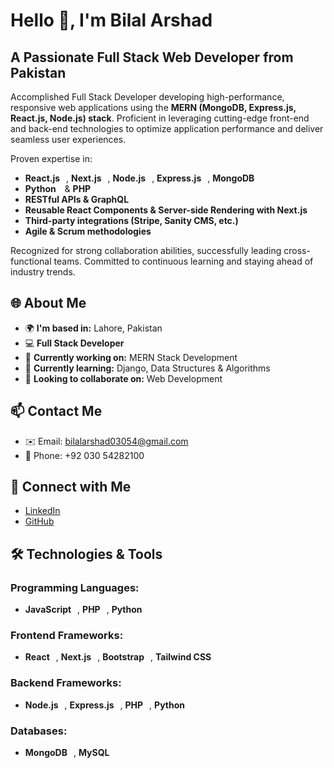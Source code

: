 # Hello 👋, I'm Bilal Arshad

## A Passionate Full Stack Web Developer from Pakistan

Accomplished Full Stack Developer developing high-performance, responsive web applications using the **MERN (MongoDB, Express.js, React.js, Node.js) stack**. Proficient in leveraging cutting-edge front-end and back-end technologies to optimize application performance and deliver seamless user experiences.

Proven expertise in:
- **React.js** <img src="https://upload.wikimedia.org/wikipedia/commons/a/a7/React-icon.svg" width="6vw" height="6vh">, **Next.js** <img src="https://upload.wikimedia.org/wikipedia/commons/8/8e/Nextjs-logo.svg" width="6vw" height="6vh">, **Node.js** <img src="https://upload.wikimedia.org/wikipedia/commons/d/d9/Node.js_logo.svg" width="6vw" height="6vh">, **Express.js** <img src="https://upload.wikimedia.org/wikipedia/commons/6/64/Expressjs.png" width="6vw" height="6vh">, **MongoDB** <img src="https://upload.wikimedia.org/wikipedia/en/4/45/MongoDB-Logo.svg" width="6vw" height="6vh">
- **Python** <img src="https://upload.wikimedia.org/wikipedia/commons/c/c3/Python-logo-notext.svg" width="6vw" height="6vh"> & **PHP** <img src="https://upload.wikimedia.org/wikipedia/commons/2/27/PHP-logo.svg" width="6vw" height="6vh">
- **RESTful APIs & GraphQL**
- **Reusable React Components & Server-side Rendering with Next.js**
- **Third-party integrations (Stripe, Sanity CMS, etc.)**
- **Agile & Scrum methodologies**

Recognized for strong collaboration abilities, successfully leading cross-functional teams. Committed to continuous learning and staying ahead of industry trends.

## 🌐 About Me

- 🌍 **I'm based in:** Lahore, Pakistan
- 💻 **Full Stack Developer**
- 🔭 **Currently working on:** MERN Stack Development
- 🌱 **Currently learning:** Django, Data Structures & Algorithms
- 👯 **Looking to collaborate on:** Web Development

## 📫 Contact Me
- ✉️ Email: [bilalarshad03054@gmail.com](mailto:bilalarshad03054@gmail.com)
- 📱 Phone: +92 030 54282100

## 📲 Connect with Me
- [LinkedIn](www.linkedin.com/in/bilal-arshad-1b0972292)
- [GitHub](https://github.com/bilalarshad-1/bilalarshad-1)



## 🛠 Technologies & Tools

### Programming Languages:
- **JavaScript** <img src="https://upload.wikimedia.org/wikipedia/commons/6/6a/JavaScript-logo.png" width="6vw" height="6vh">, **PHP** <img src="https://upload.wikimedia.org/wikipedia/commons/2/27/PHP-logo.svg" width="6vw" height="6vh">, **Python** <img src="https://upload.wikimedia.org/wikipedia/commons/c/c3/Python-logo-notext.svg" width="6vw" height="6vh">

### Frontend Frameworks:
- **React** <img src="https://upload.wikimedia.org/wikipedia/commons/a/a7/React-icon.svg" width="6vw" height="6vh">, **Next.js** <img src="https://upload.wikimedia.org/wikipedia/commons/8/8e/Nextjs-logo.svg" width="6vw" height="6vh">, **Bootstrap** <img src="https://upload.wikimedia.org/wikipedia/commons/b/b2/Bootstrap_logo.svg" width="6vw" height="6vh">, **Tailwind CSS** <img src="https://upload.wikimedia.org/wikipedia/commons/d/d5/Tailwind_CSS_Logo.svg" width="6vw" height="6vh">

### Backend Frameworks:
- **Node.js** <img src="https://upload.wikimedia.org/wikipedia/commons/d/d9/Node.js_logo.svg" width="6vw" height="6vh">, **Express.js** <img src="https://upload.wikimedia.org/wikipedia/commons/6/64/Expressjs.png" width="6vw" height="6vh">, **PHP** <img src="https://upload.wikimedia.org/wikipedia/commons/2/27/PHP-logo.svg" width="6vw" height="6vh">, **Python** <img src="https://upload.wikimedia.org/wikipedia/commons/c/c3/Python-logo-notext.svg" width="6vw" height="6vh">

### Databases:
- **MongoDB** <img src="https://upload.wikimedia.org/wikipedia/en/4/45/MongoDB-Logo.svg" width="6vw" height="6vh">, **MySQL** <img src="https://upload.wikimedia.org/wikipedia/en/thumb/d/dd/MySQL_logo.svg/1200px-MySQL_logo.svg.png" width="6vw" height="6vh">


